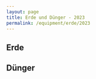 ```yaml
---
layout: page
title: Erde und Dünger - 2023
permalink: /equipment/erde/2023
---
```



## Erde

## Dünger